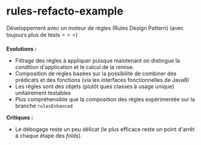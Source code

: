 # rules-refacto-example

Développement avec un moteur de règles (Rules Design Pattern) (avec toujours plus de tests :star: :star: :star:)

**Evolutions :** 
* Filtrage des règles à appliquer puisque maintenant on distingue la condition d'application et le calcul de la remise.
* Composition de règles basées sur la possibilité de combiner des prédicats et des fonctions (via les interfaces fonctionnelles de Java8)
* Les règles sont des objets (plutôt ques classes à usage unique) unitairement testables 
* Plus compréhensible que la composition des règles expérimentée sur la branche `rulesEnhanced`

**Critiques :**
* Le débogage reste un peu délicat (le plus efficace reste un point d'arrêt à chaque étape des *folds*).  
